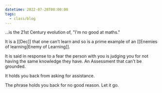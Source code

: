 ```yaml
---
datetime: 2022-07-28T00:00:00
tags:
  - class/blog
---
```

…is the 21st Century evolution of, "I'm no good at maths."

It is a [[Dec]] that one can't learn and so is a prime example of an [[Enemies of learning|Enemy of Learning]].

It is said in response to a fear the person with you is judging you for not having the same knowledge they have. An Assessment that can't be grounded.

It holds you back from asking for assistance.

The phrase holds you back for no good reason. Let it go.
